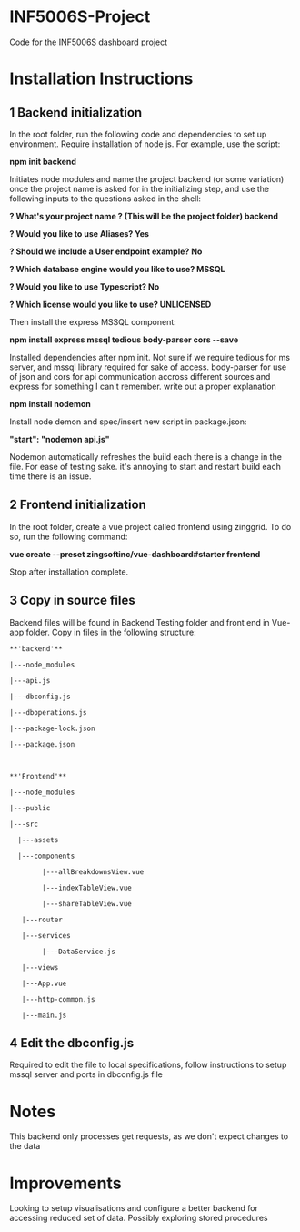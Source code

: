 # INF5006S-Project
Code for the INF5006S dashboard project


# Installation Instructions

## 1 Backend initialization

In the root folder, run the following code and dependencies to set up environment. Require installation of node js. For example, use the script:

**npm init backend**

Initiates node modules and name the project backend (or some variation) once the project name is asked for in the initializing step, and use the following inputs to the questions asked in the shell:

**? What's your project name ? (This will be the project folder) backend**

**? Would you like to use Aliases? Yes**

**? Should we include a User endpoint example? No**

**? Which database engine would you like to use? MSSQL**

**? Would you like to use Typescript? No**

**? Which license would you like to use? UNLICENSED**

Then install the express MSSQL component:

**npm install express mssql tedious body-parser cors --save**

Installed dependencies after npm init. Not sure if we require tedious for ms server, and mssql library required for sake of access. body-parser for use of json and cors for api communication accross different sources and express for something I can't remember. write out a proper explanation

**npm install nodemon**

Install node demon and spec/insert new script in package.json:

**"start": "nodemon api.js"**

Nodemon automatically refreshes the build each there is a change in the file. For ease of testing sake. it's annoying to start and restart build each time there is an issue.

## 2 Frontend initialization

In the root folder, create a vue project called frontend using zinggrid. To do so, run the following command:

**vue create --preset zingsoftinc/vue-dashboard#starter frontend**

Stop after installation complete.

## 3 Copy in source files

Backend files will be found in Backend Testing folder and front end in Vue-app folder. Copy in files in the following structure:

    **'backend'**

    |---node_modules

    |---api.js

    |---dbconfig.js

    |---dboperations.js    

    |---package-lock.json

    |---package.json



    **'Frontend'**

    |---node_modules

    |---public

    |---src

      |---assets

      |---components

            |---allBreakdownsView.vue

            |---indexTableView.vue

            |---shareTableView.vue

       |---router

       |---services

            |---DataService.js

       |---views
       
       |---App.vue
       
       |---http-common.js
       
       |---main.js


## 4 Edit the dbconfig.js

Required to edit the file to local specifications, follow instructions to setup mssql server and ports in dbconfig.js file

# Notes

This backend only processes get requests, as we don't expect changes to the data

# Improvements
Looking to setup visualisations and configure a better backend for accessing reduced set of data.
Possibly exploring stored procedures
